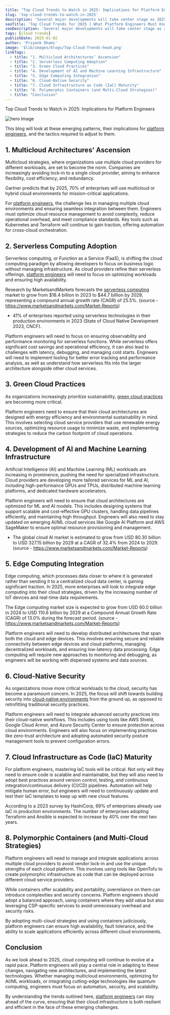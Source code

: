 ```yaml
---
title: "Top Cloud Trends to Watch in 2025: Implications for Platform Engineers"
slug: 'top-cloud-trends-to-watch-in-2025'
description: 'Several major developments will take center stage as 2025 approaches, greatly influencing platform engineering teams. Advances in technologies like artificial intelligence (AI), automation, serverless architectures, and changing business requirements related to cost management, security, and data protection are driving these trends.'
seoTitle: 'Top Cloud Trends for 2025 | What Platform Engineers Must Know | Improwised Tech'
seoDescription: 'Several major developments will take center stage as 2025 approaches, greatly influencing platform engineering teams. '
tags: [cloud trends]
publishDate: 2025-01-02
author: 'Priyank Dhami'
image: '$lib/images/blogs/Top-Cloud-Trends-head.png'
linkTags:
  - title: "1. Multicloud Architectures’ Ascension"
  - title: "2. Serverless Computing Adoption"
  - title: "3. Green Cloud Practices"
  - title: "4. Development of AI and Machine Learning Infrastructure"
  - title: "5. Edge Computing Integration"
  - title: "6. Cloud-Native Security"
  - title: "7. Cloud Infrastructure as Code (IaC) Maturity"
  - title: "8. Polymorphic Containers (and Multi-Cloud Strategies)"
  - title: "Conclusion"
---
```


Top Cloud Trends to Watch in 2025: Implications for Platform Engineers

![hero Image]($lib/images/blogs/Top-Cloud-Trends-body.png)

This blog will look at these emerging patterns, their implications for [platform engineers](/services/platform-engineering/), and the tactics required to adjust to them.

## 1. Multicloud Architectures' Ascension

Multicloud strategies, where organizations use multiple cloud providers for different workloads, are set to become the norm. Companies are increasingly avoiding lock-in to a single cloud provider, aiming to enhance flexibility, cost efficiency, and redundancy.

Gartner predicts that by 2025, 70% of enterprises will use multicloud or hybrid cloud environments for mission-critical applications.

For [platform engineers](/services/platform-engineering/), the challenge lies in managing multiple cloud environments and ensuring seamless integration between them. Engineers must optimize cloud resource management to avoid complexity, reduce operational overhead, and meet compliance standards. Key tools such as Kubernetes and Terraform will continue to gain traction, offering automation for cross-cloud orchestration.

## 2. Serverless Computing Adoption

Serverless computing, or Function as a Service (FaaS), is shifting the cloud computing paradigm by allowing developers to focus on business logic without managing infrastructure. As cloud providers refine their serverless offerings, [platform engineers](/services/platform-engineering/) will need to focus on optimizing workloads and ensuring high availability.

Research by MarketsandMarkets forecasts the [serverless computing](/blog/multi-cloud-strategies-for-2025/) market to grow from $18.4 billion in 2023 to $44.7 billion by 2029, representing a compound annual growth rate (CAGR) of 25.5%. (source - https://www.marketsandmarkets.com/Market-Reports)

* 41% of enterprises reported using serverless technologies in their production environments in 2023 (State of Cloud Native Development 2023, CNCF).

Platform engineers will need to focus on ensuring observability and performance monitoring for serverless functions. While serverless offers significant cost savings and operational efficiency, it can also lead to challenges with latency, debugging, and managing cold starts. Engineers will need to implement tooling for better error tracking and performance analysis, as well as understand how serverless fits into the larger architecture alongside other cloud services.

## 3. Green Cloud Practices

As organizations increasingly prioritize sustainability, [green cloud practices](/blog/cloud-cost-optimization-maximizing-profit-scalability/) are becoming more critical.

Platform engineers need to ensure that their cloud architectures are designed with energy efficiency and environmental sustainability in mind. This involves selecting cloud service providers that use renewable energy sources, optimizing resource usage to minimize waste, and implementing strategies to reduce the carbon footprint of cloud operations.

## 4. Development of AI and Machine Learning Infrastructure

Artificial Intelligence (AI) and Machine Learning (ML) workloads are increasing in prominence, pushing the need for specialized infrastructure. Cloud providers are developing more tailored services for ML and AI, including high-performance GPUs and TPUs, distributed machine learning platforms, and dedicated hardware accelerators.

Platform engineers will need to ensure that cloud architectures are optimized for ML and AI models. This includes designing systems that support scalable and cost-effective GPU clusters, handling data pipelines efficiently, and maintaining high throughput. Engineers will also need to stay updated on emerging AI/ML cloud services like Google AI Platform and AWS SageMaker to ensure optimal resource provisioning and management.

- The global cloud Al market is estimated to grow from USD 80.30 billion to USD 327.15 billion by 2029 at a CAGR of 32.4% from 2024 to 2029. (source - https://www.marketsandmarkets.com/Market-Reports)

## 5. Edge Computing Integration

Edge computing, which processes data closer to where it is generated rather than sending it to a centralized cloud data center, is gaining significant traction. In 2025, more enterprises will look to integrate edge computing into their cloud strategies, driven by the increasing number of IoT devices and real-time data requirements.

The Edge computing market size is expected to grow from USD 60.0 billion in 2024 to USD 110.6 billion by 2029 at a Compound Annual Growth Rate (CAGR) of 13.0% during the forecast period. (source - https://www.marketsandmarkets.com/Market-Reports)

Platform engineers will need to develop distributed architectures that span both the cloud and edge devices. This involves ensuring secure and reliable connectivity between edge devices and cloud platforms, managing decentralized workloads, and ensuring low-latency data processing. Edge computing will require new approaches to monitoring and debugging, as engineers will be working with dispersed systems and data sources.

## 6. Cloud-Native Security

As organizations move more critical workloads to the cloud, security has become a paramount concern. In 2025, the focus will shift towards building security into [cloud-native environments](/blog/Kubernetes-and-Platform-Engineering/) from the ground up, as opposed to retrofitting traditional security practices.

Platform engineers will need to integrate advanced security practices into their cloud-native workflows. This includes using tools like AWS Shield, Google Cloud Armor, and Azure Security Center to ensure protection across cloud environments. Engineers will also focus on implementing practices like zero-trust architecture and adopting automated security posture management tools to prevent configuration errors.

## 7. Cloud Infrastructure as Code (IaC) Maturity

For platform engineers, mastering IaC tools will be critical. Not only will they need to ensure code is scalable and maintainable, but they will also need to adopt best practices around version control, testing, and continuous integration/continuous delivery (CI/CD) pipelines. Automation will help mitigate human error, but engineers will need to continuously update and test their IaC templates to keep up with new cloud features.

According to a 2023 survey by HashiCorp, 69% of enterprises already use IaC in production environments. The number of enterprises adopting Terraform and Ansible is expected to increase by 40% over the next two years.

## 8. Polymorphic Containers (and Multi-Cloud Strategies)

Platform engineers will need to manage and integrate applications across multiple cloud providers to avoid vendor lock-in and use the unique strengths of each cloud platform. This involves using tools like OpenTofu to create polymorphic infrastructure as code that can be deployed across different cloud service providers.

While containers offer scalability and portability, overreliance on them can introduce complexities and security concerns. Platform engineers should adopt a balanced approach, using containers where they add value but also leveraging CSP-specific services to avoid unnecessary overhead and security risks.

By adopting multi-cloud strategies and using containers judiciously, platform engineers can ensure high availability, fault tolerance, and the ability to scale applications efficiently across different cloud environments.

## Conclusion

As we look ahead to 2025, cloud computing will continue to evolve at a rapid pace. Platform engineers will play a central role in adapting to these changes, navigating new architectures, and implementing the latest technologies. Whether managing multicloud environments, optimizing for AI/ML workloads, or integrating cutting-edge technologies like quantum computing, engineers must focus on automation, security, and scalability.

By understanding the trends outlined here, [platform engineers](/services/platform-engineering/) can stay ahead of the curve, ensuring that their cloud infrastructure is both resilient and efficient in the face of these emerging challenges.

    
